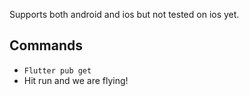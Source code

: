 Supports both android and ios but not tested on ios yet.

## Commands
* `Flutter pub get`
* Hit run and we are flying!

